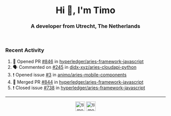 <h1 align="center">Hi 👋, I'm Timo</h1>
<h3 align="center">A developer from Utrecht, The Netherlands</h3>
<br/>
<!-- https://github.com/rahuldkjain/github-profile-readme-generator --!>

<!--  <p align="left"><img src="https://github-readme-stats.vercel.app/api?username=timoglastra&show_icons=true&count_private=true&" alt="timoglastra" /></p> --!>

<!--
Github language stats
<p align="left"><img src="https://github-readme-stats.vercel.app/api/top-langs/?username=timoglastra&layout=compact" alt="timoglastra" /><p>
-->

<!-- Codestats language stats -->
<!-- <p align="left"><img src="https://codestats-readme.vercel.app/api/top-langs/?username=timoglastra&layout=compact&language_count=12" alt="timoglastra" /><p>    --!>
  
<h3>Recent Activity</h3>

<!--START_SECTION:activity-->
1. 💪 Opened PR [#846](https://github.com/hyperledger/aries-framework-javascript/pull/846) in [hyperledger/aries-framework-javascript](https://github.com/hyperledger/aries-framework-javascript)
2. 🗣 Commented on [#245](https://github.com/didx-xyz/aries-cloudapi-python/issues/245) in [didx-xyz/aries-cloudapi-python](https://github.com/didx-xyz/aries-cloudapi-python)
3. ❗️ Opened issue [#3](https://github.com/animo/aries-mobile-components/issues/3) in [animo/aries-mobile-components](https://github.com/animo/aries-mobile-components)
4. 🎉 Merged PR [#844](https://github.com/hyperledger/aries-framework-javascript/pull/844) in [hyperledger/aries-framework-javascript](https://github.com/hyperledger/aries-framework-javascript)
5. ❗️ Closed issue [#738](https://github.com/hyperledger/aries-framework-javascript/issues/738) in [hyperledger/aries-framework-javascript](https://github.com/hyperledger/aries-framework-javascript)
<!--END_SECTION:activity-->

---

<p align="center">
<a href="https://twitter.com/timoglastra" target="blank"><img align="center" src="https://cdn.jsdelivr.net/npm/simple-icons@3.0.1/icons/twitter.svg" alt="timoglastra" height="30" width="30" /></a>
<a href="https://linkedin.com/in/timoglastra" target="blank"><img align="center" src="https://cdn.jsdelivr.net/npm/simple-icons@3.0.1/icons/linkedin.svg" alt="timoglastra" height="30" width="30" /></a>
</p>



